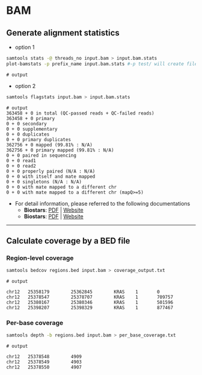 # BAM

## Generate alignment statistics

- option 1

```bash
samtools stats -@ threads_no input.bam > input.bam.stats
plot-bamstats -p prefix_name input.bam.stats #-p test/ will create files in test folder
```

```text
# output
```

- option 2

```bash
samtools flagstats input.bam > input.bam.stats
```

```text
# output
363458 + 0 in total (QC-passed reads + QC-failed reads)
363458 + 0 primary
0 + 0 secondary
0 + 0 supplementary
0 + 0 duplicates
0 + 0 primary duplicates
362756 + 0 mapped (99.81% : N/A)
362756 + 0 primary mapped (99.81% : N/A)
0 + 0 paired in sequencing
0 + 0 read1
0 + 0 read2
0 + 0 properly paired (N/A : N/A)
0 + 0 with itself and mate mapped
0 + 0 singletons (N/A : N/A)
0 + 0 with mate mapped to a different chr
0 + 0 with mate mapped to a different chr (mapQ>=5)
```

- For detail information, please referred to the following documentations
  - **Biostars**: [PDF](reference/samtools_flagstas_result.pdf) | [Website](https://www.biostars.org/p/268550/)
  - **Biostars**: [PDF](reference/samtools_flagstas_result_2.pdf) | [Website](https://www.biostars.org/p/149883/#149889)

---

## Calculate coverage by a BED file

### Region-level coverage

```bash
samtools bedcov regions.bed input.bam > coverage_output.txt
```

```text
# output

chr12   25358179        25362845        KRAS    1       0
chr12   25378547        25378707        KRAS    1       709757
chr12   25380167        25380346        KRAS    1       501596
chr12   25398207        25398329        KRAS    1       877467
```

### Per-base coverage

```bash
samtools depth -b regions.bed input.bam > per_base_coverage.txt
```

```text
# output

chr12   25378548        4909
chr12   25378549        4903
chr12   25378550        4907
```
